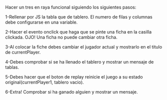 Hacer un tres en raya funcional siguiendo los siguientes pasos:

1-Rellenar por JS la tabla que de tablero. El numero de filas y columnas debe configurarse en una variable.

2-Hacer el evento onclick que haga que se pinte una ficha en la casilla clickada. OJO! Una ficha no puede cambiar otra ficha.

3-Al colocar la fiche debes cambiar el jugador actual y mostrarlo en el titulo de currentPlayer.

4-Debes comprobar si se ha llenado el tablero y mostrar un mensaje de tablas.

5-Debes hacer que el boton de replay reinicie el juego a su estado original(currentPlayer1, tablero vacio).

6-Extra! Comprobar si ha ganado alguien y mostrar un mensaje.